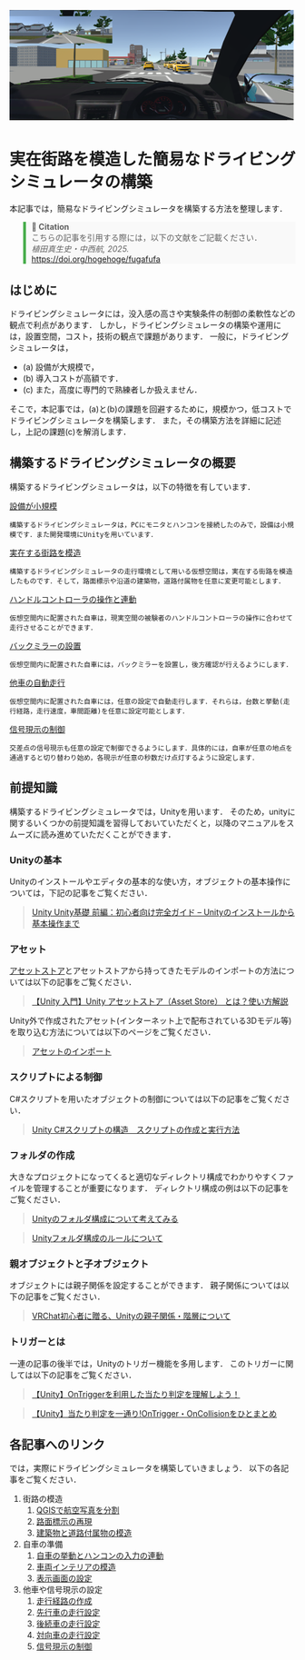 ![display image](./MarkDown_Materials/figures/display_image.png)

# 実在街路を模造した簡易なドライビングシミュレータの構築

本記事では，簡易なドライビングシミュレータを構築する方法を整理します．

<blockquote style="border-left: 5px solid #4caf50; padding-left: 10px; background-color: #f9f9f9;">
  <strong>📄 Citation</strong><br>
  こちらの記事を引用する際には，以下の文献をご記載ください．<br>
  <em>植田真生史・中西航, 2025.</em><br>
  <a href="">https://doi.org/hogehoge/fugafufa</a>
</blockquote>

## はじめに

ドライビングシミュレータには，没入感の高さや実験条件の制御の柔軟性などの観点で利点があります．
しかし，ドライビングシミュレータの構築や運用には，設置空間，コスト，技術の観点で課題があります．
一般に，ドライビングシミュレータは，
- (a) 設備が大規模で，
- (b) 導入コストが高額です．
- (c) また，高度に専門的で熟練者しか扱えません．

そこで，本記事では，(a)と(b)の課題を回避するために，規模かつ，低コストでドライビングシミュレータを構築します．
また，その構築方法を詳細に記述し，上記の課題(c)を解消します．


## 構築するドライビングシミュレータの概要

構築するドライビングシミュレータは，以下の特徴を有しています．

<ins>設備が小規模</ins>

    構築するドライビングシミュレータは，PCにモニタとハンコンを接続したのみで，設備は小規模です．また開発環境にUnityを用いています．
    

<ins>実在する街路を模造</ins>

    構築するドライビングシミュレータの走行環境として用いる仮想空間は，実在する街路を模造したものです．そして，路面標示や沿道の建築物，道路付属物を任意に変更可能とします．

<ins>ハンドルコントローラの操作と連動</ins>

    仮想空間内に配置された自車は，現実空間の被験者のハンドルコントローラの操作に合わせて走行させることができます．

<ins>バックミラーの設置</ins>

    仮想空間内に配置された自車には，バックミラーを設置し，後方確認が行えるようにします．

<ins>他車の自動走行</ins>

    仮想空間内に配置された自車には，任意の設定で自動走行します．それらは，台数と挙動(走行経路，走行速度，車間距離)を任意に設定可能とします．

<ins>信号現示の制御</ins>

    交差点の信号現示も任意の設定で制御できるようにします．具体的には，自車が任意の地点を通過すると切り替わり始め，各現示が任意の秒数だけ点灯するように設定します．

## 前提知識

構築するドライビングシミュレータでは，Unityを用います．
そのため，unityに関するいくつかの前提知識を習得しておいていただくと，以降のマニュアルをスムーズに読み進めていただくことができます．

### Unityの基本

Unityのインストールやエディタの基本的な使い方，オブジェクトの基本操作については，下記の記事をご覧ください．
> [Unity Unity基礎 前編：初心者向け完全ガイド – Unityのインストールから基本操作まで](https://styly.cc/ja/tips/unity-basics-part-1-complete-guide-for-beginners/#i-3)

### アセット

[アセットストア](https://assetstore.unity.com/?srsltid=AfmBOopswtLso9-De5K-IECUpYFvg1A_VszKzCsEyC_G6K3MHeqK3rjS)とアセットストアから持ってきたモデルのインポートの方法については以下の記事をご覧ください．
> [【Unity 入門】Unity アセットストア（Asset Store） とは？使い方解説](https://styly.cc/ja/tips/asset-store/)

Unity外で作成されたアセット(インターネット上で配布されている3Dモデル等)を取り込む方法については以下のページをご覧ください．
> [アセットのインポート](https://docs.unity3d.com/ja/560/Manual/ImportingAssets.html)

### スクリプトによる制御

C#スクリプトを用いたオブジェクトの制御については以下の記事をご覧ください．
> [Unity C#スクリプトの構造　スクリプトの作成と実行方法](https://feynman.co.jp/unityforest/unity-introduction/unity-csharp-programming/making-unity-csharp-script/)

### フォルダの作成

大きなプロジェクトになってくると適切なディレクトリ構成でわかりやすくファイルを管理することが重要になります．
ディレクトリ構成の例は以下の記事をご覧ください．
>[Unityのフォルダ構成について考えてみる](https://r-ngtm.hatenablog.com/entry/2017/12/19/225951)

>[Unityフォルダ構成のルールについて](https://qiita.com/takish/items/8608ba9070755da3ae6d)

### 親オブジェクトと子オブジェクト

オブジェクトには親子関係を設定することができます．
親子関係については以下の記事をご覧ください．
> [VRChat初心者に贈る、Unityの親子関係・階層について](https://note.com/watahumi_mina/n/n9b11dcb1b7f0)

### トリガーとは

一連の記事の後半では，Unityのトリガー機能を多用します．
このトリガーに関しては以下の記事をご覧ください．
> [【Unity】OnTriggerを利用した当たり判定を理解しよう！](https://xr-hub.com/archives/7499)

> [【Unity】当たり判定を一通り!OnTrigger・OnCollisionをひとまとめ](https://www.sejuku.net/blog/83742)

## 各記事へのリンク
では，実際にドライビングシミュレータを構築していきましょう．
以下の各記事をご覧ください．

1. 街路の模造
    1. [QGISで航空写真を分割](./MarkDown_Materials/1_1.md)
    1. [路面標示の再現](./MarkDown_Materials/1_2.md)
    2. [建築物と道路付属物の模造](./MarkDown_Materials/1_3.md)
2. 自車の準備
    1. [自車の挙動とハンコンの入力の連動](./MarkDown_Materials/2_1.md)
    2. [車両インテリアの模造](./MarkDown_Materials/2_2.md)
    3. [表示画面の設定](./MarkDown_Materials/2_3.md) 
3. 他車や信号現示の設定
    1. [走行経路の作成](./MarkDown_Materials/3_1.md)
    2. [先行車の走行設定](./MarkDown_Materials/3_2.md)
    4. [後続車の走行設定](./MarkDown_Materials/3_3.md)
    5. [対向車の走行設定](./MarkDown_Materials/3_4.md)
    6. [信号現示の制御](./MarkDown_Materials/3_5.md)
  